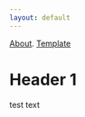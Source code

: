 ```yaml
---
layout: default
---
```

[About](./another-page.html).  [Template](./index-template.html)

# Header 1

test text
